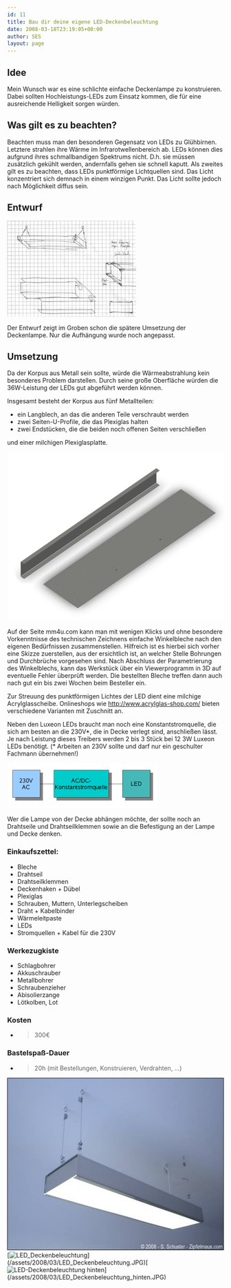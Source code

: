 ```yaml
---
id: 11
title: Bau dir deine eigene LED-Deckenbeleuchtung
date: 2008-03-18T23:19:05+00:00
author: SES
layout: page
---
```

## Idee

Mein Wunsch war es eine schlichte einfache Deckenlampe zu konstruieren. Dabei sollten Hochleistungs-LEDs zum Einsatz kommen, die für eine ausreichende Helligkeit sorgen würden.

## Was gilt es zu beachten?

Beachten muss man den besonderen Gegensatz von LEDs zu Glühbirnen. Letztere strahlen ihre Wärme im Infrarotwellenbereich ab. LEDs können dies aufgrund ihres schmallbandigen Spektrums nicht. D.h. sie müssen zusätzlich gekühlt werden, andernfalls gehen sie schnell kaputt.
Als zweites gilt es zu beachten, dass LEDs punktförmige Lichtquellen sind. Das Licht konzentriert sich demnach in einem winzigen Punkt. Das Licht sollte jedoch nach Möglichkeit diffus sein.

## Entwurf

![Entwurfsskizze](/assets/2008/04/entwurf_sml.jpg)

Der Entwurf zeigt im Groben schon die spätere Umsetzung der Deckenlampe. Nur die Aufhängung wurde noch angepasst.

## Umsetzung

Da der Korpus aus Metall sein sollte, würde die Wärmeabstrahlung kein besonderes Problem darstellen. Durch seine große Oberfläche würden die 36W-Leistung der LEDs gut abgeführt werden können.

Insgesamt besteht der Korpus aus fünf Metallteilen:

  * ein Langblech, an das die anderen Teile verschraubt werden
  * zwei Seiten-U-Profile, die das Plexiglas halten
  * zwei Endstücken, die die beiden noch offenen Seiten verschließen

und einer milchigen Plexiglasplatte.

<img loading="lazy" class="alignnone size-full wp-image-8" title="3D - CAD Simulation" src="/assets/2008/03/cad_3d_sml.png" alt="3D - CAD Simulation" width="600" height="391" />

Auf der Seite mm4u.com kann man mit wenigen Klicks und ohne besondere Vorkenntnisse des technischen Zeichnens einfache Winkelbleche nach den eigenen Bedürfnissen zusammenstellen. Hilfreich ist es hierbei sich vorher eine Skizze zuerstellen, aus der ersichtlich ist, an welcher Stelle Bohrungen und Durchbrüche vorgesehen sind. Nach Abschluss der Parametrierung des Winkelblechs, kann das Werkstück über ein Viewerprogramm in 3D auf eventuelle Fehler überprüft werden. Die bestellten Bleche treffen dann auch nach gut ein bis zwei Wochen beim Besteller ein.

Zur Streuung des punktförmigen Lichtes der LED dient eine milchige Acrylglasscheibe.
Onlineshops wie <http://www.acrylglas-shop.com/> bieten verschiedene Varianten mit Zuschnitt an.

Neben den Luxeon LEDs braucht man noch eine Konstantstromquelle, die sich am besten an die 230V\*, die in Decke verlegt sind, anschließen lässt. Je nach Leistung dieses Treibers werden 2 bis 3 Stück bei 12 3W Luxeon LEDs benötigt. (\* Arbeiten an 230V sollte und darf nur ein geschulter Fachmann übernehmen!)

![Spannungswandlung](/assets/2008/04/led_uebersicht.png)

Wer die Lampe von der Decke abhängen möchte, der sollte noch an Drahtseile und Drahtseilklemmen sowie an die Befestigung an der Lampe und Decke denken.

### Einkaufszettel:

  * Bleche
  * Drahtseil
  * Drahtseilklemmen
  * Deckenhaken + Dübel
  * Plexiglas
  * Schrauben, Muttern, Unterlegscheiben
  * Draht + Kabelbinder
  * Wärmeleitpaste
  * LEDs
  * Stromquellen + Kabel für die 230V

### Werkezugkiste

  * Schlagbohrer
  * Akkuschrauber
  * Metallbohrer
  * Schraubenzieher
  * Abisolierzange
  * Lötkolben, Lot

### Kosten

  * >300€

### Bastelspaß-Dauer

  * >20h (mit Bestellungen, Konstruieren, Verdrahten, &#8230;)

<img loading="lazy" class="alignnone size-full wp-image-10" title="LED Deckenlampe" src="/assets/2008/03/img_1506_prot.jpg" alt="LED Deckenlampe" width="600" height="400" />
[<img loading="lazy" src="/assets/2008/03/LED_Deckenbeleuchtung-300x225.jpg" alt="LED_Deckenbeleuchtung" title="LED-Deckenbeleuchtung" width="300" height="225" class="aligncenter size-medium wp-image-888" srcset="/assets/2008/03/LED_Deckenbeleuchtung-300x225.jpg 300w, /assets/2008/03/LED_Deckenbeleuchtung-1024x768.jpg 1024w, /assets/2008/03/LED_Deckenbeleuchtung.JPG 1240w" sizes="(max-width: 300px) 100vw, 300px" />](/assets/2008/03/LED_Deckenbeleuchtung.JPG)[<img loading="lazy" src="/assets/2008/03/LED_Deckenbeleuchtung_hinten-300x225.jpg" alt="LED-Deckenbeleuchtung hinten" title="LED_Deckenbeleuchtung_hinten" width="300" height="225" class="aligncenter size-medium wp-image-889" srcset="/assets/2008/03/LED_Deckenbeleuchtung_hinten-300x225.jpg 300w, /assets/2008/03/LED_Deckenbeleuchtung_hinten-1024x768.jpg 1024w, /assets/2008/03/LED_Deckenbeleuchtung_hinten.JPG 1240w" sizes="(max-width: 300px) 100vw, 300px" />](/assets/2008/03/LED_Deckenbeleuchtung_hinten.JPG)

